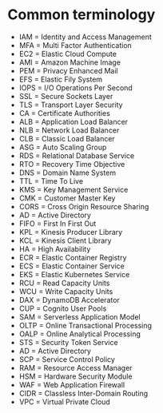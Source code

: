 # Common terminology

* IAM = Identity and Access Management
* MFA = Multi Factor Authentication
* EC2 = Elastic Cloud Compute
* AMI = Amazon Machine Image
* PEM = Privacy Enhanced Mail
* EFS = Elastic Fily System
* IOPS = I/O Operations Per Second
* SSL = Secure Sockets Layer
* TLS = Transport Layer Security
* CA = Certificate Authorities
* ALB = Application Load Balancer
* NLB = Network Load Balancer
* CLB = Classic Load Balancer
* ASG = Auto Scaling Group
* RDS = Relational Database Service
* RTO = Recovery Time Objective
* DNS = Domain Name System
* TTL = Time To Live
* KMS = Key Management Service
* CMK = Customer Master Key
* CORS = Cross Origin Resource Sharing
* AD = Active Directory
* FIFO = First In First Out
* KPL = Kinesis Producer Library
* KCL = Kinesis Client Library
* HA = High Availability
* ECR = Elastic Container Registry
* ECS = Elastic Container Service
* EKS = Elastic Kubernetes Service
* RCU = Read Capacity Units
* WCU = Write Capacity Units
* DAX = DynamoDB Accelerator
* CUP = Cognito User Pools
* SAM = Serverless Application Model
* OLTP = Online Transactional Processing
* OALP = Online Analytical Processing
* STS = Security Token Service
* AD = Active Directory
* SCP = Service Control Policy
* RAM = Resource Access Manager
* HSM = Hardware Security Module
* WAF = Web Application Firewall
* CIDR = Classless Inter-Domain Routing
* VPC = Virtual Private Cloud
